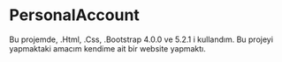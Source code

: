 # PersonalAccount

Bu projemde, 
.Html,
.Css,
.Bootstrap 4.0.0 ve 5.2.1 i kullandım.
Bu projeyi yapmaktaki amacım kendime ait bir website yapmaktı. 
